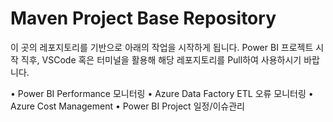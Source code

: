 # Maven Project Base Repository
이 곳의 레포지토리를 기반으로 아래의 작업을 시작하게 됩니다.
Power BI 프로젝트 시작 직후, VSCode 혹은 터미널을 활용해 해당 레포지토리를 Pull하여 사용하시기 바랍니다.

• Power BI Performance 모니터링
• Azure Data Factory ETL 오류 모니터링
• Azure Cost Management
• Power BI Project 일정/이슈관리
